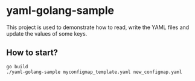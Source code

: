 # yaml-golang-sample
This project is used to demonstrate how to read, write the YAML files and update the values of some keys.


## How to start?
```
go build
./yaml-golang-sample myconfigmap_template.yaml new_configmap.yaml

```
